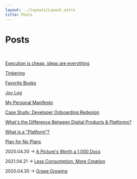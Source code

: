 ```yaml
---
layout: ../layouts/Layout.astro
title: Posts
---
```


# Posts

<br>

[Execution is cheap, ideas are everything]()

[Tinkering]()

[Favorite Books]()

[Joy Log]()

[My Personal Manifesto]()

[Case Study: Developer Onboarding Redesign]()

[What's the Difference Between Digital Products & Platforms?]()

[What is a "Platform"?]()

[Plan for No Plans]()

2020.04.30 → [A Picture's Worth a 1,000 Docs]()

2021.04.21 → [Less Consumption, More Creation]()

2020.04.30 → [Grape Growing](/posts/grape-growing)